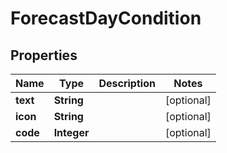 
# ForecastDayCondition

## Properties
Name | Type | Description | Notes
------------ | ------------- | ------------- | -------------
**text** | **String** |  |  [optional]
**icon** | **String** |  |  [optional]
**code** | **Integer** |  |  [optional]



